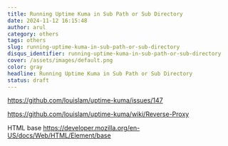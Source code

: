```yaml
---
title: Running Uptime Kuma in Sub Path or Sub Directory
date: 2024-11-12 16:15:48
author: arul
category: others
tags: others
slug: running-uptime-kuma-in-sub-path-or-sub-directory
disqus_identifier: running-uptime-kuma-in-sub-path-or-sub-directory
cover: /assets/images/default.png
color: gray
headline: Running Uptime Kuma in Sub Path or Sub Directory
status: draft
---
```

https://github.com/louislam/uptime-kuma/issues/147


https://github.com/louislam/uptime-kuma/wiki/Reverse-Proxy


HTML base https://developer.mozilla.org/en-US/docs/Web/HTML/Element/base